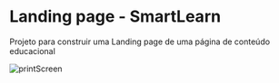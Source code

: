 # Landing page - SmartLearn

Projeto para construir uma Landing page de uma página de conteúdo educacional

![printScreen](https://user-images.githubusercontent.com/100864562/178065850-e29c2708-fac1-427f-a9ca-b791d23b3302.PNG)
